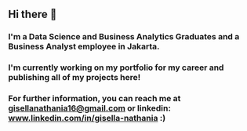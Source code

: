 ## Hi there 👋
### I'm a Data Science and Business Analytics Graduates and a Business Analyst employee in Jakarta.
### I'm currently working on my portfolio for my career and publishing all of my projects here!
### For further information, you can reach me at gisellanathania16@gmail.com or linkedin: www.linkedin.com/in/gisella-nathania :)

<!--
**gisellanathaniaa/gisellanathaniaa** is a ✨ _special_ ✨ repository because its `README.md` (this file) appears on your GitHub profile.

Here are some ideas to get you started:

- 🔭 I’m currently working on ...
- 🌱 I’m currently learning ...
- 👯 I’m looking to collaborate on ...
- 🤔 I’m looking for help with ...
- 💬 Ask me about ...
- 📫 How to reach me: ...
- 😄 Pronouns: ...
- ⚡ Fun fact: ...
-->
